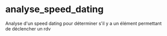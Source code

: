 # analyse_speed_dating
Analyse d'un speed dating pour déterminer s'il y a un élément permettant de déclencher un rdv
